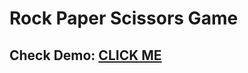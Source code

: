 # Rock Paper Scissors Game  
## Check Demo:   [CLICK ME]( https://maqsoodhussain.github.io/Rock-Paper-Scissors/)  
